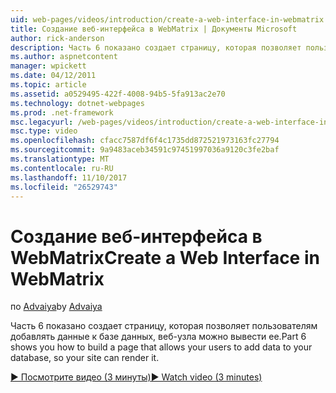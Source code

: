```yaml
---
uid: web-pages/videos/introduction/create-a-web-interface-in-webmatrix
title: Создание веб-интерфейса в WebMatrix | Документы Microsoft
author: rick-anderson
description: Часть 6 показано создает страницу, которая позволяет пользователям добавлять данные к базе данных, веб-узла можно вывести ее.
ms.author: aspnetcontent
manager: wpickett
ms.date: 04/12/2011
ms.topic: article
ms.assetid: a0529495-422f-4008-94b5-5fa913ac2e70
ms.technology: dotnet-webpages
ms.prod: .net-framework
msc.legacyurl: /web-pages/videos/introduction/create-a-web-interface-in-webmatrix
msc.type: video
ms.openlocfilehash: cfacc7587df6f4c1735dd872521973163fc27794
ms.sourcegitcommit: 9a9483aceb34591c97451997036a9120c3fe2baf
ms.translationtype: MT
ms.contentlocale: ru-RU
ms.lasthandoff: 11/10/2017
ms.locfileid: "26529743"
---
```

<a name="create-a-web-interface-in-webmatrix"></a><span data-ttu-id="0bee7-103">Создание веб-интерфейса в WebMatrix</span><span class="sxs-lookup"><span data-stu-id="0bee7-103">Create a Web Interface in WebMatrix</span></span>
====================
<span data-ttu-id="0bee7-104">по [Advaiya](https://twitter.com/Advaiyasolns)</span><span class="sxs-lookup"><span data-stu-id="0bee7-104">by [Advaiya](https://twitter.com/Advaiyasolns)</span></span>

<span data-ttu-id="0bee7-105">Часть 6 показано создает страницу, которая позволяет пользователям добавлять данные к базе данных, веб-узла можно вывести ее.</span><span class="sxs-lookup"><span data-stu-id="0bee7-105">Part 6 shows you how to build a page that allows your users to add data to your database, so your site can render it.</span></span>

[<span data-ttu-id="0bee7-106">&#9654; Посмотрите видео (3 минуты)</span><span class="sxs-lookup"><span data-stu-id="0bee7-106">&#9654; Watch video (3 minutes)</span></span>](https://channel9.msdn.com/Blogs/ASP-NET-Site-Videos/create-a-web-interface-in-webmatrix)
